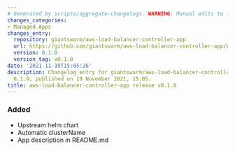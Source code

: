 ```yaml
---
# Generated by scripts/aggregate-changelogs. WARNING: Manual edits to this files will be overwritten.
changes_categories:
- Managed Apps
changes_entry:
  repository: giantswarm/aws-load-balancer-controller-app
  url: https://github.com/giantswarm/aws-load-balancer-controller-app/blob/master/CHANGELOG.md#010---2021-11-19
  version: 0.1.0
  version_tag: v0.1.0
date: '2021-11-19T15:05:26'
description: Changelog entry for giantswarm/aws-load-balancer-controller-app version
  0.1.0, published on 19 November 2021, 15:05.
title: aws-load-balancer-controller-app release v0.1.0
---
```


### Added
- Upstream helm chart
- Automatic clusterName
- App description in README.md
